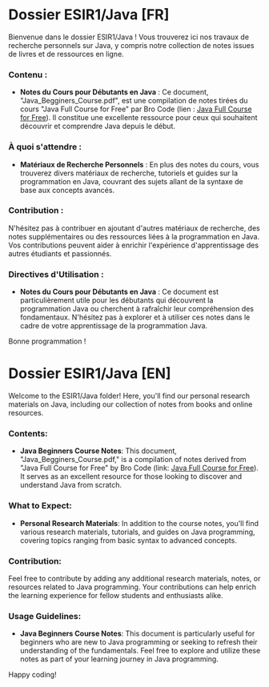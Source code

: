 # Dossier ESIR1/Java [FR]

Bienvenue dans le dossier ESIR1/Java ! Vous trouverez ici nos travaux de recherche personnels sur Java, y compris notre collection de notes issues de livres et de ressources en ligne.

### Contenu :
- **Notes du Cours pour Débutants en Java** : Ce document, "Java_Begginers_Course.pdf", est une compilation de notes tirées du cours "Java Full Course for Free" par Bro Code (lien : [Java Full Course for Free](https://www.youtube.com/watch?v=xk4_1vDrzzo)). Il constitue une excellente ressource pour ceux qui souhaitent découvrir et comprendre Java depuis le début.

### À quoi s'attendre :
- **Matériaux de Recherche Personnels** : En plus des notes du cours, vous trouverez divers matériaux de recherche, tutoriels et guides sur la programmation en Java, couvrant des sujets allant de la syntaxe de base aux concepts avancés.

### Contribution :
N'hésitez pas à contribuer en ajoutant d'autres matériaux de recherche, des notes supplémentaires ou des ressources liées à la programmation en Java. Vos contributions peuvent aider à enrichir l'expérience d'apprentissage des autres étudiants et passionnés.

### Directives d'Utilisation :
- **Notes du Cours pour Débutants en Java** : Ce document est particulièrement utile pour les débutants qui découvrent la programmation Java ou cherchent à rafraîchir leur compréhension des fondamentaux. N'hésitez pas à explorer et à utiliser ces notes dans le cadre de votre apprentissage de la programmation Java.

Bonne programmation !


# Dossier ESIR1/Java [EN]

Welcome to the ESIR1/Java folder! Here, you'll find our personal research materials on Java, including our collection of notes from books and online resources.

### Contents:
- **Java Beginners Course Notes**: This document, "Java_Begginers_Course.pdf," is a compilation of notes derived from "Java Full Course for Free" by Bro Code (link: [Java Full Course for Free](https://www.youtube.com/watch?v=xk4_1vDrzzo)). It serves as an excellent resource for those looking to discover and understand Java from scratch.

### What to Expect:
- **Personal Research Materials**: In addition to the course notes, you'll find various research materials, tutorials, and guides on Java programming, covering topics ranging from basic syntax to advanced concepts.

### Contribution:
Feel free to contribute by adding any additional research materials, notes, or resources related to Java programming. Your contributions can help enrich the learning experience for fellow students and enthusiasts alike.

### Usage Guidelines:
- **Java Beginners Course Notes**: This document is particularly useful for beginners who are new to Java programming or seeking to refresh their understanding of the fundamentals. Feel free to explore and utilize these notes as part of your learning journey in Java programming.

Happy coding!
